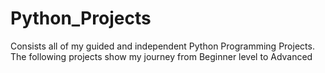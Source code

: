 # Python_Projects
Consists all of my guided and independent Python Programming Projects.
The following projects show my journey from Beginner level to Advanced
